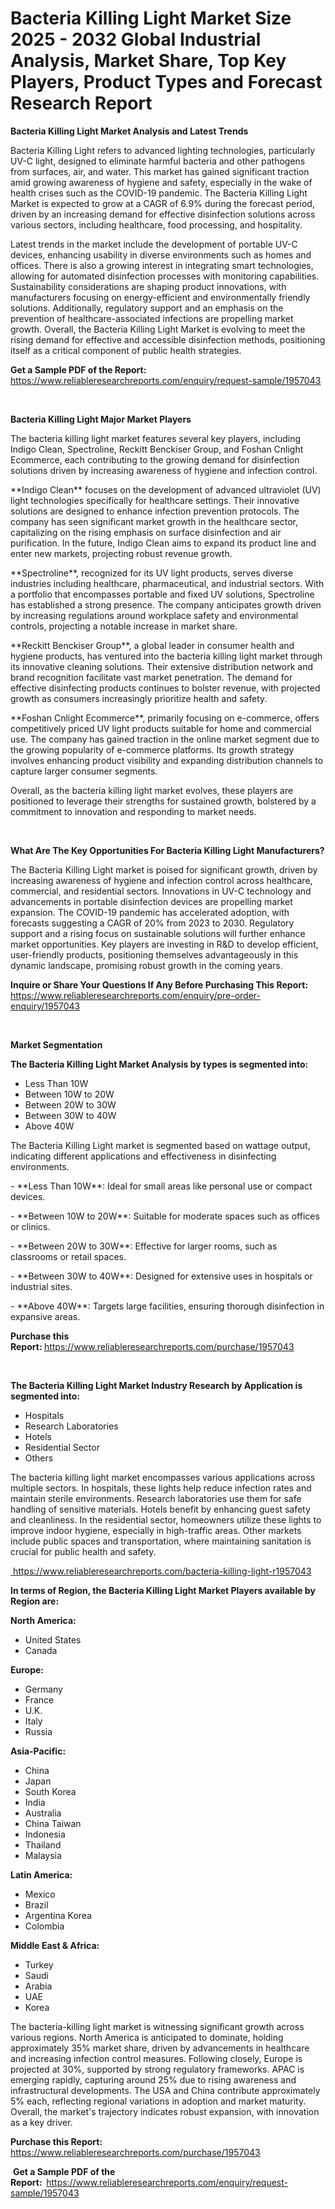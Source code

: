 <p><h1>Bacteria Killing Light Market Size 2025 - 2032 Global Industrial Analysis, Market Share, Top Key Players, Product Types and Forecast Research Report</h1></p><p><strong>Bacteria Killing Light Market Analysis and Latest Trends</strong></p>
<p><p>Bacteria Killing Light refers to advanced lighting technologies, particularly UV-C light, designed to eliminate harmful bacteria and other pathogens from surfaces, air, and water. This market has gained significant traction amid growing awareness of hygiene and safety, especially in the wake of health crises such as the COVID-19 pandemic. The Bacteria Killing Light Market is expected to grow at a CAGR of 6.9% during the forecast period, driven by an increasing demand for effective disinfection solutions across various sectors, including healthcare, food processing, and hospitality. </p><p>Latest trends in the market include the development of portable UV-C devices, enhancing usability in diverse environments such as homes and offices. There is also a growing interest in integrating smart technologies, allowing for automated disinfection processes with monitoring capabilities. Sustainability considerations are shaping product innovations, with manufacturers focusing on energy-efficient and environmentally friendly solutions. Additionally, regulatory support and an emphasis on the prevention of healthcare-associated infections are propelling market growth. Overall, the Bacteria Killing Light Market is evolving to meet the rising demand for effective and accessible disinfection methods, positioning itself as a critical component of public health strategies.</p></p>
<p><strong>Get a Sample PDF of the Report:&nbsp;</strong> <a href="https://www.reliableresearchreports.com/enquiry/request-sample/1957043?utm_campaign=3283&utm_medium=2&utm_source=Github&utm_content=ia&utm_term=13042025&utm_id=bacteria-killing-light">https://www.reliableresearchreports.com/enquiry/request-sample/1957043</a></p>
<p>&nbsp;</p>
<p><strong>Bacteria Killing Light Major Market Players</strong></p>
<p><p>The bacteria killing light market features several key players, including Indigo Clean, Spectroline, Reckitt Benckiser Group, and Foshan Cnlight Ecommerce, each contributing to the growing demand for disinfection solutions driven by increasing awareness of hygiene and infection control.</p><p>**Indigo Clean** focuses on the development of advanced ultraviolet (UV) light technologies specifically for healthcare settings. Their innovative solutions are designed to enhance infection prevention protocols. The company has seen significant market growth in the healthcare sector, capitalizing on the rising emphasis on surface disinfection and air purification. In the future, Indigo Clean aims to expand its product line and enter new markets, projecting robust revenue growth.</p><p>**Spectroline**, recognized for its UV light products, serves diverse industries including healthcare, pharmaceutical, and industrial sectors. With a portfolio that encompasses portable and fixed UV solutions, Spectroline has established a strong presence. The company anticipates growth driven by increasing regulations around workplace safety and environmental controls, projecting a notable increase in market share.</p><p>**Reckitt Benckiser Group**, a global leader in consumer health and hygiene products, has ventured into the bacteria killing light market through its innovative cleaning solutions. Their extensive distribution network and brand recognition facilitate vast market penetration. The demand for effective disinfecting products continues to bolster revenue, with projected growth as consumers increasingly prioritize health and safety.</p><p>**Foshan Cnlight Ecommerce**, primarily focusing on e-commerce, offers competitively priced UV light products suitable for home and commercial use. The company has gained traction in the online market segment due to the growing popularity of e-commerce platforms. Its growth strategy involves enhancing product visibility and expanding distribution channels to capture larger consumer segments.</p><p>Overall, as the bacteria killing light market evolves, these players are positioned to leverage their strengths for sustained growth, bolstered by a commitment to innovation and responding to market needs.</p></p>
<p>&nbsp;</p>
<p><strong>What Are The Key Opportunities For Bacteria Killing Light Manufacturers?</strong></p>
<p><p>The Bacteria Killing Light market is poised for significant growth, driven by increasing awareness of hygiene and infection control across healthcare, commercial, and residential sectors. Innovations in UV-C technology and advancements in portable disinfection devices are propelling market expansion. The COVID-19 pandemic has accelerated adoption, with forecasts suggesting a CAGR of 20% from 2023 to 2030. Regulatory support and a rising focus on sustainable solutions will further enhance market opportunities. Key players are investing in R&D to develop efficient, user-friendly products, positioning themselves advantageously in this dynamic landscape, promising robust growth in the coming years.</p></p>
<p><strong>Inquire or Share Your Questions If Any Before Purchasing This Report:</strong> <a href="https://www.reliableresearchreports.com/enquiry/pre-order-enquiry/1957043?utm_campaign=3283&utm_medium=2&utm_source=Github&utm_content=ia&utm_term=13042025&utm_id=bacteria-killing-light">https://www.reliableresearchreports.com/enquiry/pre-order-enquiry/1957043</a></p>
<p>&nbsp;</p>
<p><strong>Market Segmentation</strong></p>
<p><strong>The Bacteria Killing Light Market Analysis by types is segmented into:</strong></p>
<p><ul><li>Less Than 10W</li><li>Between 10W to 20W</li><li>Between 20W to 30W</li><li>Between 30W to 40W</li><li>Above 40W</li></ul></p>
<p><p>The Bacteria Killing Light market is segmented based on wattage output, indicating different applications and effectiveness in disinfecting environments. </p><p>- **Less Than 10W**: Ideal for small areas like personal use or compact devices.</p><p>- **Between 10W to 20W**: Suitable for moderate spaces such as offices or clinics.</p><p>- **Between 20W to 30W**: Effective for larger rooms, such as classrooms or retail spaces.</p><p>- **Between 30W to 40W**: Designed for extensive uses in hospitals or industrial sites.</p><p>- **Above 40W**: Targets large facilities, ensuring thorough disinfection in expansive areas.</p></p>
<p><strong>Purchase this Report:&nbsp;</strong><a href="https://www.reliableresearchreports.com/purchase/1957043?utm_campaign=3283&utm_medium=2&utm_source=Github&utm_content=ia&utm_term=13042025&utm_id=bacteria-killing-light">https://www.reliableresearchreports.com/purchase/1957043</a></p>
<p>&nbsp;</p>
<p><strong>The Bacteria Killing Light Market Industry Research by Application is segmented into:</strong></p>
<p><ul><li>Hospitals</li><li>Research Laboratories</li><li>Hotels</li><li>Residential Sector</li><li>Others</li></ul></p>
<p><p>The bacteria killing light market encompasses various applications across multiple sectors. In hospitals, these lights help reduce infection rates and maintain sterile environments. Research laboratories use them for safe handling of sensitive materials. Hotels benefit by enhancing guest safety and cleanliness. In the residential sector, homeowners utilize these lights to improve indoor hygiene, especially in high-traffic areas. Other markets include public spaces and transportation, where maintaining sanitation is crucial for public health and safety.</p></p>
<p><a href="https://www.reliableresearchreports.com/bacteria-killing-light-r1957043?utm_campaign=3283&utm_medium=2&utm_source=Github&utm_content=ia&utm_term=13042025&utm_id=bacteria-killing-light">&nbsp;https://www.reliableresearchreports.com/bacteria-killing-light-r1957043</a></p>
<p><strong>In terms of Region, the Bacteria Killing Light Market Players available by Region are:</strong></p>
<p>
    <p> <strong> North America: </strong>
        <ul>
            <li>United States</li>
            <li>Canada</li>
        </ul>
        </p> 
    <p> <strong> Europe: </strong>
        <ul>
            <li>Germany</li>
            <li>France</li>
            <li>U.K.</li>
            <li>Italy</li>
            <li>Russia</li>
        </ul>
        </p> 
    <p> <strong> Asia-Pacific: </strong>
        <ul>
            <li>China</li>
            <li>Japan</li>
            <li>South Korea</li>
            <li>India</li>
            <li>Australia</li>
            <li>China Taiwan</li>
            <li>Indonesia</li>
            <li>Thailand</li>
            <li>Malaysia</li>
        </ul>
        </p> 
    <p> <strong> Latin America: </strong>
        <ul>
            <li>Mexico</li>
            <li>Brazil</li>
            <li>Argentina Korea</li>
            <li>Colombia</li>
        </ul>
        </p> 
    <p> <strong> Middle East & Africa: </strong>
        <ul>
            <li>Turkey</li>
            <li>Saudi</li>
            <li>Arabia</li>
            <li>UAE</li>
            <li>Korea</li>
        </ul>
    </p>
    </p>
<p><p>The bacteria-killing light market is witnessing significant growth across various regions. North America is anticipated to dominate, holding approximately 35% market share, driven by advancements in healthcare and increasing infection control measures. Following closely, Europe is projected at 30%, supported by strong regulatory frameworks. APAC is emerging rapidly, capturing around 25% due to rising awareness and infrastructural developments. The USA and China contribute approximately 5% each, reflecting regional variations in adoption and market maturity. Overall, the market's trajectory indicates robust expansion, with innovation as a key driver.</p></p>
<p><strong>Purchase this Report: </strong><a href="https://www.reliableresearchreports.com/purchase/1957043?utm_campaign=3283&utm_medium=2&utm_source=Github&utm_content=ia&utm_term=13042025&utm_id=bacteria-killing-light">https://www.reliableresearchreports.com/purchase/1957043</a></p>
<p>&nbsp;<strong>Get a Sample PDF of the Report:&nbsp;&nbsp;</strong><a href="https://www.reliableresearchreports.com/enquiry/request-sample/1957043?utm_campaign=3283&utm_medium=2&utm_source=Github&utm_content=ia&utm_term=13042025&utm_id=bacteria-killing-light">https://www.reliableresearchreports.com/enquiry/request-sample/1957043</a></p>
<p><strong></strong></p>
<p><p></p><p></p><p></p></p>